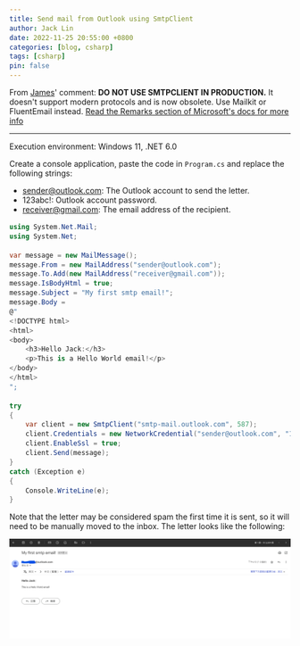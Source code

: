 ```yaml
---
title: Send mail from Outlook using SmtpClient
author: Jack Lin
date: 2022-11-25 20:55:00 +0800
categories: [blog, csharp]
tags: [csharp]
pin: false
---
```


From [James](https://dev.to/henryjs)' comment:
**DO NOT USE SMTPCLIENT IN PRODUCTION.** It doesn't support modern protocols and is now obsolete. Use Mailkit or FluentEmail instead.
[Read the Remarks section of Microsoft's docs for more info](https://learn.microsoft.com/en-us/dotnet/api/system.net.mail.smtpclient?view=net-7.0#remarks)

---

Execution environment: Windows 11, .NET 6.0

Create a console application, paste the code in `Program.cs` and replace the following strings:

- sender@outlook.com: The Outlook account to send the letter.
- 123abc!: Outlook account password.
- receiver@gmail.com: The email address of the recipient.

```csharp
using System.Net.Mail;
using System.Net;

var message = new MailMessage();
message.From = new MailAddress("sender@outlook.com");
message.To.Add(new MailAddress("receiver@gmail.com"));
message.IsBodyHtml = true;
message.Subject = "My first smtp email!";
message.Body =
@"
<!DOCTYPE html>
<html>
<body>
    <h3>Hello Jack:</h3>
    <p>This is a Hello World email!</p>
</body>
</html>
";

try
{
    var client = new SmtpClient("smtp-mail.outlook.com", 587);
    client.Credentials = new NetworkCredential("sender@outlook.com", "123abc!");
    client.EnableSsl = true;
    client.Send(message);
}
catch (Exception e)
{
    Console.WriteLine(e);
}
```

Note that the letter may be considered spam the first time it is sent, so it will need to be manually moved to the inbox. The letter looks like the following:


![Image](https://raw.githubusercontent.com/blueskyson/image-host/master/2022/smtpclient.png)
